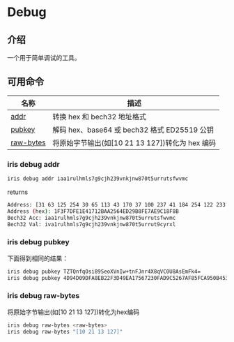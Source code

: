 # Debug

## 介绍

一个用于简单调试的工具。

## 可用命令

| 名称                               | 描述                                            |
| ---------------------------------- | ----------------------------------------------- |
| [addr](#iris-debug-addr)           | 转换 hex 和 bech32 地址格式                     |
| [pubkey](#iris-debug-pubkey)       | 解码 hex、base64 或 bech32 格式 ED25519 公钥    |
| [raw-bytes](#iris-debug-raw-bytes) | 将原始字节输出(如[10 21 13 127])转化为 hex 编码 |

### iris debug addr

```bash
iris debug addr iaa1rulhmls7g9cjh239vnkjnw870t5urrutsfwvmc
```

returns

```bash
Address: [31 63 125 254 30 65 113 43 170 37 100 237 41 184 254 122 233 193 143 139]
Address (hex): 1F3F7DFE1E41712BAA2564ED29B8FE7AE9C18F8B
Bech32 Acc: iaa1rulhmls7g9cjh239vnkjnw870t5urrutsfwvmc
Bech32 Val: iva1rulhmls7g9cjh239vnkjnw870t5urrut9cyrxl
```

### iris debug pubkey

下面得到相同的结果：

```bash
iris debug pubkey TZTQnfqOsi89SeoXVnIw+tnFJnr4X8qVC0U8AsEmFk4=
iris debug pubkey 4D94D09DFA8EB22F3D49EA17567230FAD9C5267AF85FCA950B453C02C126164E
  ```

### iris debug raw-bytes

将原始字节输出(如[10 21 13 127])转化为hex编码

```bash
iris debug raw-bytes <raw-bytes>
iris debug raw-bytes "[10 21 13 127]"
```

